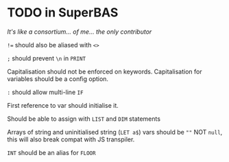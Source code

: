 # TODO in SuperBAS

*It's like a consortium... of me... the only contributor*

`!=` should also be aliased with `<>`

`;` should prevent `\n` in `PRINT`

Capitalisation should not be enforced on keywords. Capitalisation for variables should be a config option.

`:` should allow multi-line `IF`

First reference to var should initialise it.

Should be able to assign with `LIST` and `DIM` statements

Arrays of string and uninitialised string (`LET a$`) vars should be `""` NOT `null`, this will also break compat with JS transpiler.

`INT` should be an alias for `FLOOR`
